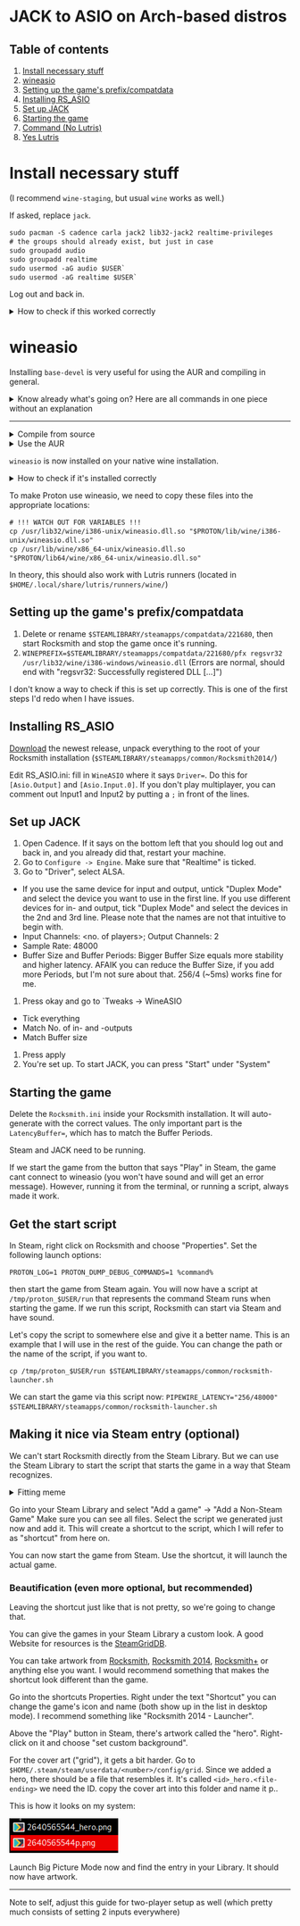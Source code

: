 # JACK to ASIO on Arch-based distros

## Table of contents

1. [Install necessary stuff](#install-necessary-stuff)
1. [wineasio](#wineasio)
1. [Setting up the game's prefix/compatdata](#setting-up-the-games-prefixcompatdata)
1. [Installing RS_ASIO](#installing-rs_asio)
1. [Set up JACK](#set-up-jack)
1. [Starting the game](#starting-the-game)
1. [Command (No Lutris)](#command-no-lutris)
1. [Yes Lutris](#yes-lutris)

# Install necessary stuff

(I recommend `wine-staging`, but usual `wine` works as well.)

If asked, replace `jack`.

```
sudo pacman -S cadence carla jack2 lib32-jack2 realtime-privileges
# the groups should already exist, but just in case
sudo groupadd audio
sudo groupadd realtime
sudo usermod -aG audio $USER`
sudo usermod -aG realtime $USER`
```

Log out and back in.

<details><summary> How to check if this worked correctly</summary>
For the packages, do `pacman -Q <packages here>`. Should output the names and versions without errors.

	For the groups, run `groups`. This will give you a list, which should contain "audio" and "realtime".
</details>

# wineasio

Installing `base-devel` is very useful for using the AUR and compiling in general.

<details><summary>Know already what's going on? Here are all commands in one piece without an explanation</summary>

If the commands in this collapsible section don't work for you, try the "longer" variant first before asking for help.

YOU NEED TO HAVE THE $PROTON VARIABLE SET!! (or replaced with the correct path first)

cd into the unpacked directory, then run this.

```
rm -rf build32
rm -rf build64
make 32
make 64
sudo cp build32/wineasio.dll /usr/lib32/wine/i386-windows/wineasio.dll
sudo cp build32/wineasio.dll.so /usr/lib32/wine/i386-unix/wineasio.dll.so
sudo cp build64/wineasio.dll /usr/lib/wine/x86_64-windows/wineasio.dll
sudo cp build64/wineasio.dll.so /usr/lib/wine/x86_64-unix/wineasio.dll.so
cp build32/wineasio.dll "$PROTON/lib/wine/i386-windows/wineasio.dll"
cp build32/wineasio.dll.so "$PROTON/lib/wine/i386-unix/wineasio.dll.so"
cp build64/wineasio.dll "$PROTON/lib64/wine/x86_64-windows/wineasio.dll"
cp build64/wineasio.dll.so "$PROTON/lib64/wine/x86_64-unix/wineasio.dll.so"
```

And you're done, continue with [Setting up the game's prefix/compatdata](#setting-up-the-games-prefixcompatdata).

</details>

---

<details>
	<summary>Compile from source</summary>

[Download](https://github.com/wineasio/wineasio/releases) the newest zip and unpack it. Open a terminal inside the newly created folder and run the following commands:

```
# build
rm -rf build32
rm -rf build64
make 32
make 64

# Install on normal wine
sudo cp build32/wineasio.dll /usr/lib32/wine/i386-windows/wineasio.dll
sudo cp build32/wineasio.dll.so /usr/lib32/wine/i386-unix/wineasio.dll.so
sudo cp build64/wineasio.dll /usr/lib/wine/x86_64-windows/wineasio.dll
sudo cp build64/wineasio.dll.so /usr/lib/wine/x86_64-unix/wineasio.dll.so
```

</details>

<details>
<summary>Use the AUR</summary>

`yay` is an AUR helper, which I will use as an example. It will install the AUR package for you. You can do this in other ways too, of course

```
yay -S wineasio --noconfirm
```

Notes:

* If it exits with an error, try and remove `--noconfirm`.
* [Tutorial on `yay`](https://youtube.com/watch?v=BbnSoY_yDr8)
</details>

`wineasio` is now installed on your native wine installation.

<details>
	<summary>How to check if it's installed correctly</summary>

	find /usr/lib/ -name "wineasio.dll"
	find /usr/lib/ -name "wineasio.dll.so"
	find /usr/lib32/ -name "wineasio.dll"
	find /usr/lib32/ -name "wineasio.dll.so"

This should output 4 paths (ignore the errors).
</details>

To make Proton use wineasio, we need to copy these files into the appropriate locations:

```
# !!! WATCH OUT FOR VARIABLES !!!
cp /usr/lib32/wine/i386-unix/wineasio.dll.so "$PROTON/lib/wine/i386-unix/wineasio.dll.so"
cp /usr/lib/wine/x86_64-unix/wineasio.dll.so "$PROTON/lib64/wine/x86_64-unix/wineasio.dll.so"
```

In theory, this should also work with Lutris runners (located in `$HOME/.local/share/lutris/runners/wine/`)

## Setting up the game's prefix/compatdata

1. Delete or rename `$STEAMLIBRARY/steamapps/compatdata/221680`, then start Rocksmith and stop the game once it's running.
1. `WINEPREFIX=$STEAMLIBRARY/steamapps/compatdata/221680/pfx regsvr32 /usr/lib32/wine/i386-windows/wineasio.dll` (Errors are normal, should end with "regsvr32: Successfully registered DLL [...]")

I don't know a way to check if this is set up correctly. This is one of the first steps I'd redo when I have issues.

## Installing RS_ASIO

[Download](https://github.com/mdias/rs_asio/releases) the newest release, unpack everything to the root of your Rocksmith installation (`$STEAMLIBRARY/steamapps/common/Rocksmith2014/`)

Edit RS_ASIO.ini: fill in `WineASIO` where it says `Driver=`. Do this for `[Asio.Output]` and `[Asio.Input.0]`. If you don't play multiplayer, you can comment out Input1 and Input2 by putting a `;` in front of the lines.

## Set up JACK

1. Open Cadence. If it says on the bottom left that you should log out and back in, and you already did that, restart your machine.
1. Go to `Configure -> Engine`. Make sure that "Realtime" is ticked.
1. Go to "Driver", select ALSA.
 * If you use the same device for input and output, untick "Duplex Mode" and select the device you want to use in the first line. If you use different devices for in- and output, tick "Duplex Mode" and select the devices in the 2nd and 3rd line. Please note that the names are not that intuitive to begin with.
 * Input Channels: <no. of players>; Output Channels: 2
 * Sample Rate: 48000
 * Buffer Size and Buffer Periods: Bigger Buffer Size equals more stability and higher latency. AFAIK you can reduce the Buffer Size, if you add more Periods, but I'm not sure about that. 256/4 (~5ms) works fine for me.
1. Press okay and go to `Tweaks -> WineASIO
 * Tick everything
 * Match No. of in- and -outputs
 * Match Buffer size
1. Press apply
1. You're set up. To start JACK, you can press "Start" under "System"

## Starting the game

Delete the `Rocksmith.ini` inside your Rocksmith installation. It will auto-generate with the correct values. The only important part is the `LatencyBuffer=`, which has to match the Buffer Periods.

Steam and JACK need to be running.

If we start the game from the button that says "Play" in Steam, the game cant connect to wineasio (you won't have sound and will get an error message). However, running it from the terminal, or running a script, always made it work.

## Get the start script

In Steam, right click on Rocksmith and choose "Properties". Set the following launch options:

```
PROTON_LOG=1 PROTON_DUMP_DEBUG_COMMANDS=1 %command%
```

then start the game from Steam again. You will now have a script at `/tmp/proton_$USER/run` that represents the command Steam runs when starting the game. If we run this script, Rocksmith can start via Steam and have sound.

Let's copy the script to somewhere else and give it a better name. This is an example that I will use in the rest of the guide. You can change the path or the name of the script, if you want to.

```
cp /tmp/proton_$USER/run $STEAMLIBRARY/steamapps/common/rocksmith-launcher.sh
```

We can start the game via this script now: `PIPEWIRE_LATENCY="256/48000" $STEAMLIBRARY/steamapps/common/rocksmith-launcher.sh`

## Making it nice via Steam entry (optional)

We can't start Rocksmith directly from the Steam Library. But we can use the Steam Library to start the script that starts the game in a way that Steam recognizes.

<details><summary>Fitting meme</summary>

![](https://i.kym-cdn.com/photos/images/original/002/546/187/fb1.jpg)

</details>

Go into your Steam Library and select "Add a game" -> "Add a Non-Steam Game"
Make sure you can see all files. Select the script we generated just now and add it. This will create a shortcut to the script, which I will refer to as "shortcut" from here on.


You can now start the game from Steam. Use the shortcut, it will launch the actual game.

### Beautification (even more optional, but recommended)

Leaving the shortcut just like that is not pretty, so we're going to change that.

You can give the games in your Steam Library a custom look. A good Website for resources is the [SteamGridDB](https://www.steamgriddb.com/).

You can take artwork from [Rocksmith](https://www.steamgriddb.com/game/1841), [Rocksmith 2014](https://www.steamgriddb.com/game/2295), [Rocksmith+](https://www.steamgriddb.com/game/5359161) or anything else you want. I would recommend something that makes the shortcut look different than the game.

Go into the shortcuts Properties. Right under the text "Shortcut" you can change the game's icon and name (both show up in the list in desktop mode). I recommend something like "Rocksmith 2014 - Launcher".

Above the "Play" button in Steam, there's artwork called the "hero". Right-click on it and choose "set custom background".

For the cover art ("grid"), it gets a bit harder. Go to `$HOME/.steam/steam/userdata/<number>/config/grid`. Since we added a hero, there should be a file that resembles it. It's called `<id>_hero.<file-ending>` we need the ID.
copy the cover art into this folder and name it <id>p.<file-ending>.

This is how it looks on my system:

![](/img/grid-file.png)

Launch Big Picture Mode now and find the entry in your Library. It should now have artwork.



---

Note to self, adjust this guide for two-player setup as well (which pretty much consists of setting 2 inputs everywhere)
